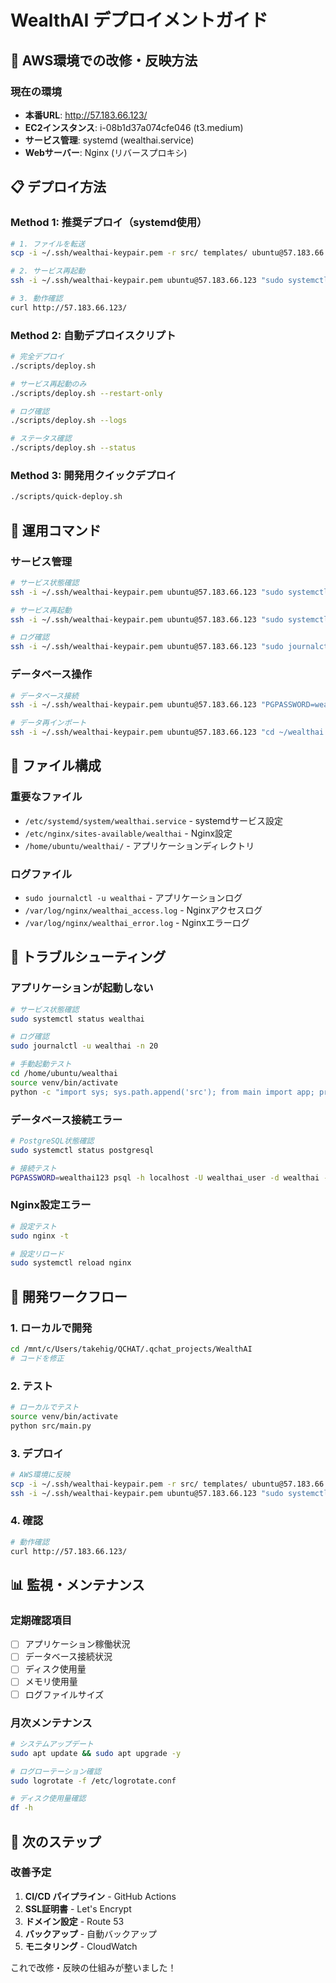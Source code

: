 # WealthAI デプロイメントガイド

## 🚀 AWS環境での改修・反映方法

### 現在の環境
- **本番URL**: http://57.183.66.123/
- **EC2インスタンス**: i-08b1d37a074cfe046 (t3.medium)
- **サービス管理**: systemd (wealthai.service)
- **Webサーバー**: Nginx (リバースプロキシ)

## 📋 デプロイ方法

### Method 1: 推奨デプロイ（systemd使用）
```bash
# 1. ファイルを転送
scp -i ~/.ssh/wealthai-keypair.pem -r src/ templates/ ubuntu@57.183.66.123:~/wealthai/

# 2. サービス再起動
ssh -i ~/.ssh/wealthai-keypair.pem ubuntu@57.183.66.123 "sudo systemctl restart wealthai"

# 3. 動作確認
curl http://57.183.66.123/
```

### Method 2: 自動デプロイスクリプト
```bash
# 完全デプロイ
./scripts/deploy.sh

# サービス再起動のみ
./scripts/deploy.sh --restart-only

# ログ確認
./scripts/deploy.sh --logs

# ステータス確認
./scripts/deploy.sh --status
```

### Method 3: 開発用クイックデプロイ
```bash
./scripts/quick-deploy.sh
```

## 🔧 運用コマンド

### サービス管理
```bash
# サービス状態確認
ssh -i ~/.ssh/wealthai-keypair.pem ubuntu@57.183.66.123 "sudo systemctl status wealthai"

# サービス再起動
ssh -i ~/.ssh/wealthai-keypair.pem ubuntu@57.183.66.123 "sudo systemctl restart wealthai"

# ログ確認
ssh -i ~/.ssh/wealthai-keypair.pem ubuntu@57.183.66.123 "sudo journalctl -u wealthai -f"
```

### データベース操作
```bash
# データベース接続
ssh -i ~/.ssh/wealthai-keypair.pem ubuntu@57.183.66.123 "PGPASSWORD=wealthai123 psql -h localhost -U wealthai_user -d wealthai"

# データ再インポート
ssh -i ~/.ssh/wealthai-keypair.pem ubuntu@57.183.66.123 "cd ~/wealthai && source venv/bin/activate && python src/utils/import_data.py"
```

## 📁 ファイル構成

### 重要なファイル
- `/etc/systemd/system/wealthai.service` - systemdサービス設定
- `/etc/nginx/sites-available/wealthai` - Nginx設定
- `/home/ubuntu/wealthai/` - アプリケーションディレクトリ

### ログファイル
- `sudo journalctl -u wealthai` - アプリケーションログ
- `/var/log/nginx/wealthai_access.log` - Nginxアクセスログ
- `/var/log/nginx/wealthai_error.log` - Nginxエラーログ

## 🚨 トラブルシューティング

### アプリケーションが起動しない
```bash
# サービス状態確認
sudo systemctl status wealthai

# ログ確認
sudo journalctl -u wealthai -n 20

# 手動起動テスト
cd /home/ubuntu/wealthai
source venv/bin/activate
python -c "import sys; sys.path.append('src'); from main import app; print('Import OK')"
```

### データベース接続エラー
```bash
# PostgreSQL状態確認
sudo systemctl status postgresql

# 接続テスト
PGPASSWORD=wealthai123 psql -h localhost -U wealthai_user -d wealthai -c "SELECT 1;"
```

### Nginx設定エラー
```bash
# 設定テスト
sudo nginx -t

# 設定リロード
sudo systemctl reload nginx
```

## 🔄 開発ワークフロー

### 1. ローカルで開発
```bash
cd /mnt/c/Users/takehig/QCHAT/.qchat_projects/WealthAI
# コードを修正
```

### 2. テスト
```bash
# ローカルでテスト
source venv/bin/activate
python src/main.py
```

### 3. デプロイ
```bash
# AWS環境に反映
scp -i ~/.ssh/wealthai-keypair.pem -r src/ templates/ ubuntu@57.183.66.123:~/wealthai/
ssh -i ~/.ssh/wealthai-keypair.pem ubuntu@57.183.66.123 "sudo systemctl restart wealthai"
```

### 4. 確認
```bash
# 動作確認
curl http://57.183.66.123/
```

## 📊 監視・メンテナンス

### 定期確認項目
- [ ] アプリケーション稼働状況
- [ ] データベース接続状況
- [ ] ディスク使用量
- [ ] メモリ使用量
- [ ] ログファイルサイズ

### 月次メンテナンス
```bash
# システムアップデート
sudo apt update && sudo apt upgrade -y

# ログローテーション確認
sudo logrotate -f /etc/logrotate.conf

# ディスク使用量確認
df -h
```

## 🎯 次のステップ

### 改善予定
1. **CI/CD パイプライン** - GitHub Actions
2. **SSL証明書** - Let's Encrypt
3. **ドメイン設定** - Route 53
4. **バックアップ** - 自動バックアップ
5. **モニタリング** - CloudWatch

これで改修・反映の仕組みが整いました！
